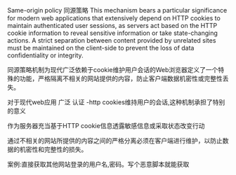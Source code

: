 Same-origin policy 同源策略
This mechanism bears a particular significance for modern web applications that extensively depend on HTTP cookies to maintain authenticated user sessions, as servers act based on the HTTP cookie information to reveal sensitive information or take state-changing actions. A strict separation between content provided by unrelated sites must be maintained on the client-side to prevent the loss of data confidentiality or integrity.

同源策略机制为现代广泛依赖于cookie维护用户会话的Web浏览器定义了一个特殊的功能，严格隔离不相关的网站提供的内容，防止客户端数据机密性或完整性丢失。

对于现代web应用 广泛 认证 -http cookies维持用户的会话,这种机制承担了特别的意义

作为服务器充当基于HTTP cookie信息透露敏感信息或采取状态改变行动

通过不相关的网站所提供的内容之间的严格分离必须在客户端进行维护，以防止数据的机密性和完整性的损失。


案例:直接获取其他网站登录的用户名,密码。写个恶意脚本就能获取
